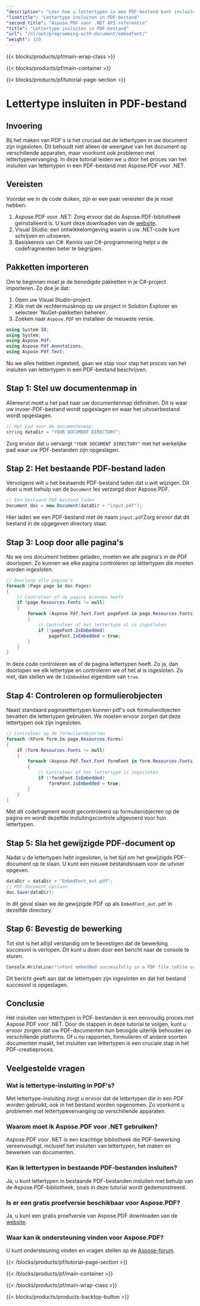 ```yaml
---
"description": "Leer hoe u lettertypen in een PDF-bestand kunt insluiten met Aspose.PDF voor .NET met deze stapsgewijze handleiding. Zorg ervoor dat uw documenten op elk apparaat correct worden weergegeven."
"linktitle": "Lettertype insluiten in PDF-bestand"
"second_title": "Aspose.PDF voor .NET API-referentie"
"title": "Lettertype insluiten in PDF-bestand"
"url": "/nl/net/programming-with-document/embedfont/"
"weight": 120
---
```


{{< blocks/products/pf/main-wrap-class >}}

{{< blocks/products/pf/main-container >}}

{{< blocks/products/pf/tutorial-page-section >}}

# Lettertype insluiten in PDF-bestand

## Invoering

Bij het maken van PDF's is het cruciaal dat de lettertypen in uw document zijn ingesloten. Dit behoudt niet alleen de weergave van het document op verschillende apparaten, maar voorkomt ook problemen met lettertypevervanging. In deze tutorial leiden we u door het proces van het insluiten van lettertypen in een PDF-bestand met Aspose.PDF voor .NET. 

## Vereisten

Voordat we in de code duiken, zijn er een paar vereisten die je moet hebben:

1. Aspose.PDF voor .NET: Zorg ervoor dat de Aspose.PDF-bibliotheek geïnstalleerd is. U kunt deze downloaden van de [website](https://releases.aspose.com/pdf/net/).
2. Visual Studio: een ontwikkelomgeving waarin u uw .NET-code kunt schrijven en uitvoeren.
3. Basiskennis van C#: Kennis van C#-programmering helpt u de codefragmenten beter te begrijpen.

## Pakketten importeren

Om te beginnen moet je de benodigde pakketten in je C#-project importeren. Zo doe je dat:

1. Open uw Visual Studio-project.
2. Klik met de rechtermuisknop op uw project in Solution Explorer en selecteer 'NuGet-pakketten beheren'.
3. Zoeken naar `Aspose.PDF` en installeer de nieuwste versie.

```csharp
using System.IO;
using System;
using Aspose.Pdf;
using Aspose.Pdf.Annotations;
using Aspose.Pdf.Text;
```

Nu we alles hebben ingesteld, gaan we stap voor stap het proces van het insluiten van lettertypen in een PDF-bestand beschrijven.

## Stap 1: Stel uw documentenmap in

Allereerst moet u het pad naar uw documentenmap definiëren. Dit is waar uw invoer-PDF-bestand wordt opgeslagen en waar het uitvoerbestand wordt opgeslagen.

```csharp
// Het pad naar de documentenmap.
string dataDir = "YOUR DOCUMENT DIRECTORY";
```

Zorg ervoor dat u vervangt `"YOUR DOCUMENT DIRECTORY"` met het werkelijke pad waar uw PDF-bestanden zijn opgeslagen.

## Stap 2: Het bestaande PDF-bestand laden

Vervolgens wilt u het bestaande PDF-bestand laden dat u wilt wijzigen. Dit doet u met behulp van de `Document` les verzorgd door Aspose.PDF.

```csharp
// Een bestaand PDF-bestand laden
Document doc = new Document(dataDir + "input.pdf");
```

Hier laden we een PDF-bestand met de naam `input.pdf`Zorg ervoor dat dit bestand in de opgegeven directory staat.

## Stap 3: Loop door alle pagina's

Nu we ons document hebben geladen, moeten we alle pagina's in de PDF doorlopen. Zo kunnen we elke pagina controleren op lettertypen die moeten worden ingesloten.

```csharp
// Doorloop alle pagina's
foreach (Page page in doc.Pages)
{
    // Controleer of de pagina bronnen heeft
    if (page.Resources.Fonts != null)
    {
        foreach (Aspose.Pdf.Text.Font pageFont in page.Resources.Fonts)
        {
            // Controleer of het lettertype al is ingesloten
            if (!pageFont.IsEmbedded)
                pageFont.IsEmbedded = true;
        }
    }
}
```

In deze code controleren we of de pagina lettertypen heeft. Zo ja, dan doorlopen we elk lettertype en controleren we of het al is ingesloten. Zo niet, dan stellen we de `IsEmbedded` eigendom van `true`.

## Stap 4: Controleren op formulierobjecten

Naast standaard paginalettertypen kunnen pdf's ook formulierobjecten bevatten die lettertypen gebruiken. We moeten ervoor zorgen dat deze lettertypen ook zijn ingesloten.

```csharp
// Controleer op de formulierobjecten
foreach (XForm form in page.Resources.Forms)
{
    if (form.Resources.Fonts != null)
    {
        foreach (Aspose.Pdf.Text.Font formFont in form.Resources.Fonts)
        {
            // Controleer of het lettertype is ingesloten
            if (!formFont.IsEmbedded)
                formFont.IsEmbedded = true;
        }
    }
}
```

Met dit codefragment wordt gecontroleerd op formulierobjecten op de pagina en wordt dezelfde insluitingscontrole uitgevoerd voor hun lettertypen.

## Stap 5: Sla het gewijzigde PDF-document op

Nadat u de lettertypen hebt ingesloten, is het tijd om het gewijzigde PDF-document op te slaan. U kunt een nieuwe bestandsnaam voor de uitvoer opgeven.

```csharp
dataDir = dataDir + "EmbedFont_out.pdf";
// PDF-document opslaan
doc.Save(dataDir);
```

In dit geval slaan we de gewijzigde PDF op als `EmbedFont_out.pdf` in dezelfde directory.

## Stap 6: Bevestig de bewerking

Tot slot is het altijd verstandig om te bevestigen dat de bewerking succesvol is verlopen. Dit kunt u doen door een bericht naar de console te sturen.

```csharp
Console.WriteLine("\nFont embedded successfully in a PDF file.\nFile saved at " + dataDir);
```

Dit bericht geeft aan dat de lettertypen zijn ingesloten en dat het bestand succesvol is opgeslagen.

## Conclusie

Het insluiten van lettertypen in PDF-bestanden is een eenvoudig proces met Aspose.PDF voor .NET. Door de stappen in deze tutorial te volgen, kunt u ervoor zorgen dat uw PDF-documenten hun beoogde uiterlijk behouden op verschillende platforms. Of u nu rapporten, formulieren of andere soorten documenten maakt, het insluiten van lettertypen is een cruciale stap in het PDF-creatieproces.

## Veelgestelde vragen

### Wat is lettertype-insluiting in PDF's?
Met lettertype-insluiting zorgt u ervoor dat de lettertypen die in een PDF worden gebruikt, ook in het bestand worden opgenomen. Zo voorkomt u problemen met lettertypevervanging op verschillende apparaten.

### Waarom moet ik Aspose.PDF voor .NET gebruiken?
Aspose.PDF voor .NET is een krachtige bibliotheek die PDF-bewerking vereenvoudigt, inclusief het insluiten van lettertypen, het maken en bewerken van documenten.

### Kan ik lettertypen in bestaande PDF-bestanden insluiten?
Ja, u kunt lettertypen in bestaande PDF-bestanden insluiten met behulp van de Aspose.PDF-bibliotheek, zoals in deze tutorial wordt gedemonstreerd.

### Is er een gratis proefversie beschikbaar voor Aspose.PDF?
Ja, u kunt een gratis proefversie van Aspose.PDF downloaden van de [website](https://releases.aspose.com/).

### Waar kan ik ondersteuning vinden voor Aspose.PDF?
U kunt ondersteuning vinden en vragen stellen op de [Aspose-forum](https://forum.aspose.com/c/pdf/10).

{{< /blocks/products/pf/tutorial-page-section >}}

{{< /blocks/products/pf/main-container >}}

{{< /blocks/products/pf/main-wrap-class >}}

{{< blocks/products/products-backtop-button >}}